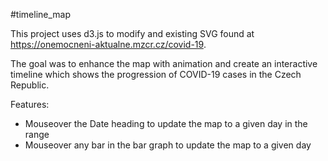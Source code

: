 #timeline_map

This project uses d3.js to modify and existing SVG found at https://onemocneni-aktualne.mzcr.cz/covid-19. 

The goal was to enhance the map with animation and create an interactive timeline which shows the progression of COVID-19 cases in the Czech Republic.

Features:
 - Mouseover the Date heading to update the map to a given day in the range
 - Mouseover any bar in the bar graph to update the map to a given day